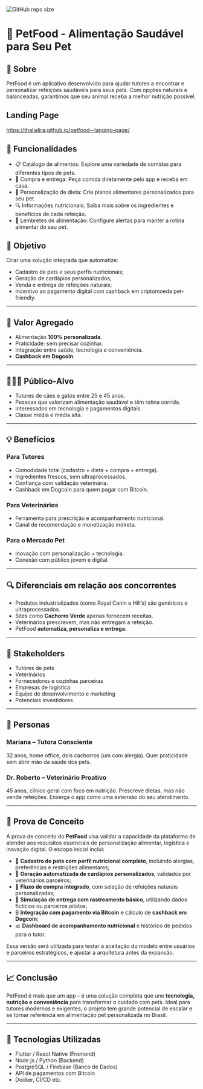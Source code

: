 ![GitHub repo size](https://img.shields.io/github/repo-size/ThaliaLira/petfood-application)

# 🐾 PetFood - Alimentação Saudável para Seu Pet

## 📌 Sobre

PetFood é um aplicativo desenvolvido para ajudar tutores a encontrar e personalizar refeições saudáveis para seus pets. Com opções naturais e balanceadas, garantimos que seu animal receba a melhor nutrição possível.

## Landing Page

https://thalialira.github.io/petfood--langing-page/

## 🚀 Funcionalidades
- 📋 Catálogo de alimentos: Explore uma variedade de comidas para diferentes tipos de pets.
- 🛒 Compra e entrega: Peça comida diretamente pelo app e receba em casa.
- 🐶 Personalização de dieta: Crie planos alimentares personalizados para seu pet.
- 🔍 Informações nutricionais: Saiba mais sobre os ingredientes e benefícios de cada refeição.
- 📅 Lembretes de alimentação: Configure alertas para manter a rotina alimentar do seu pet.

## 🎯 Objetivo

Criar uma solução integrada que automatize:

- Cadastro de pets e seus perfis nutricionais;
- Geração de cardápios personalizados;
- Venda e entrega de refeições naturais;
- Incentivo ao pagamento digital com cashback em criptomoeda pet-friendly.

---

## 🌟 Valor Agregado

- Alimentação **100% personalizada**.
- Praticidade: sem precisar cozinhar.
- Integração entre saúde, tecnologia e conveniência.
- **Cashback em Dogcoin**.

---

## 🧑‍🤝‍🧑 Público-Alvo

- Tutores de cães e gatos entre 25 e 45 anos.
- Pessoas que valorizam alimentação saudável e têm rotina corrida.
- Interessados em tecnologia e pagamentos digitais.
- Classe média e média alta.

---

## 💡 Benefícios

### Para Tutores
- Comodidade total (cadastro + dieta + compra + entrega).
- Ingredientes frescos, sem ultraprocessados.
- Confiança com validação veterinária.
- Cashback em Dogcoin para quem pagar com Bitcoin.

### Para Veterinários
- Ferramenta para prescrição e acompanhamento nutricional.
- Canal de recomendação e monetização indireta.

### Para o Mercado Pet
- Inovação com personalização + tecnologia.
- Conexão com público jovem e digital.

---

## 🔍 Diferenciais em relação aos concorrentes

- Produtos industrializados (como Royal Canin e Hill’s) são genéricos e ultraprocessados.
- Sites como **Cachorro Verde** apenas fornecem receitas.
- Veterinários prescrevem, mas não entregam a refeição.
- PetFood **automatiza, personaliza e entrega**.

---

## 👥 Stakeholders

- Tutores de pets
- Veterinários
- Fornecedores e cozinhas parceiras
- Empresas de logística
- Equipe de desenvolvimento e marketing
- Potenciais investidores

---

## 👤 Personas

### Mariana – Tutora Consciente
32 anos, home office, dois cachorros (um com alergia). Quer praticidade sem abrir mão da saúde dos pets.

### Dr. Roberto – Veterinário Proativo
45 anos, clínico geral com foco em nutrição. Prescreve dietas, mas não vende refeições. Enxerga o app como uma extensão do seu atendimento.

---

## 🧪 Prova de Conceito

A prova de conceito do **PetFood** visa validar a capacidade da plataforma de atender aos requisitos essenciais de personalização alimentar, logística e inovação digital. O escopo inicial inclui:

- 🐶 **Cadastro de pets com perfil nutricional completo**, incluindo alergias, preferências e restrições alimentares;
- 🧾 **Geração automatizada de cardápios personalizados**, validados por veterinários parceiros;
- 🛒 **Fluxo de compra integrado**, com seleção de refeições naturais personalizadas;
- 🚚 **Simulação de entrega com rastreamento básico**, utilizando dados fictícios ou parceiros pilotos;
- ₿ **Integração com pagamento via Bitcoin** e cálculo de **cashback em Dogcoin**;
- 📊 **Dashboard de acompanhamento nutricional** e histórico de pedidos para o tutor.

Essa versão será utilizada para testar a aceitação do modelo entre usuários e parceiros estratégicos, e ajustar a arquitetura antes da expansão.

---

## 📈 Conclusão

PetFood é mais que um app – é uma solução completa que une **tecnologia, nutrição e conveniência** para transformar o cuidado com pets. Ideal para tutores modernos e exigentes, o projeto tem grande potencial de escalar e se tornar referência em alimentação pet personalizada no Brasil.

---

## 🚀 Tecnologias Utilizadas

- Flutter / React Native (Frontend)
- Node.js / Python (Backend)
- PostgreSQL / Firebase (Banco de Dados)
- API de pagamentos com Bitcoin
- Docker, CI/CD etc.
